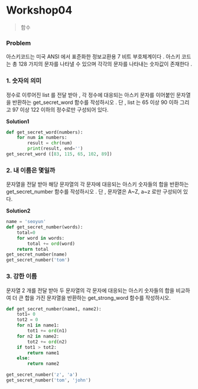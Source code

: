# Workshop04

> 함수



### Problem

아스키코드는 미국 ANSI 에서 표준화한 정보교환용 7 비트 부호체계이다 . 아스키 코드는 총 128 가지의 문자를 나타낼 수 있으며 각각의 문자를 나타내는 숫자값이 존재한다 .



### 1. 숫자의 의미

정수로 이루어진 list 를 전달 받아 , 각 정수에 대응되는 아스키 문자를 이어붙인 문자열을 반환하는 get_secret_word 함수를 작성하시오 . 단 , list 는 65 이상 90 이하 그리고 97 이상 122 이하의 정수로만 구성되어 있다.

**Solution1**

```python
def get_secret_word(numbers):
    for num in numbers:
        result = chr(num)
        print(result, end='')  
get_secret_word ([83, 115, 65, 102, 89])
```





### 2. 내 이름은 몇일까

문자열을 전달 받아 해당 문자열의 각 문자에 대응되는 아스키 숫자들의 합을 반환하는 get_secret_number 함수를 작성하시오 . 단 , 문자열은 A~Z, a~z 로만 구성되어 있다.

**Solution2**

```python
name = 'seoyun'
def get_secret_number(words):
    total=0
    for word in words:
        total += ord(word)
    return total
get_secret_number(name)
get_secret_number('tom')
```



### 3. 강한 이름
문자열 2 개를 전달 받아 두 문자열의 각 문자에 대응되는 아스키 숫자들의 합을 비교하여 더 큰 합을 가진 문자열을 반환하는 get_strong_word 함수를 작성하시오.

```python
def get_secret_number(name1, name2):
    tot1= 0
    tot2 = 0
    for n1 in name1:
        tot1 += ord(n1)
    for n2 in name2:
        tot2 += ord(n2)
    if tot1 > tot2:
        return name1
    else:
        return name2
    
get_secret_number('z', 'a')
get_secret_number('tom', 'john')    
```















